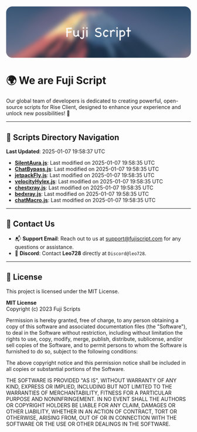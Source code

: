 ![Banner](.github/b.webp)

# 🌍 **We are Fuji Script**

Our global team of developers is dedicated to creating powerful, open-source scripts for Rise Client, designed to enhance your experience and unlock new possibilities! 🌟

---
<!-- SCRIPTS_NAVIGATION_START -->
## 📂 **Scripts Directory Navigation**

**Last Updated**: 2025-01-07 19:58:37 UTC

- **[SilentAura.js](scripts/SilentAura.js)**: Last modified on 2025-01-07 19:58:35 UTC
- **[ChatBypass.js](scripts/ChatBypass.js)**: Last modified on 2025-01-07 19:58:35 UTC
- **[jetpackFly.js](scripts/jetpackFly.js)**: Last modified on 2025-01-07 19:58:35 UTC
- **[velocityHylex.js](scripts/velocityHylex.js)**: Last modified on 2025-01-07 19:58:35 UTC
- **[chestxray.js](scripts/chestxray.js)**: Last modified on 2025-01-07 19:58:35 UTC
- **[bedxray.js](scripts/bedxray.js)**: Last modified on 2025-01-07 19:58:35 UTC
- **[chatMacro.js](scripts/chatMacro.js)**: Last modified on 2025-01-07 19:58:35 UTC

<!-- SCRIPTS_NAVIGATION_END -->

---

## 💬 **Contact Us**  
- 📬 **Support Email**: Reach out to us at [support@fujiscript.com](mailto:support@fujiscript.com) for any questions or assistance.  
- 💬 **Discord**: Contact **Leo728** directly at `Discord@leo728`.

---

## 📜 **License**

This project is licensed under the MIT License.  

**MIT License**  
Copyright (c) 2023 Fuji Scripts  

Permission is hereby granted, free of charge, to any person obtaining a copy of this software and associated documentation files (the "Software"), to deal in the Software without restriction, including without limitation the rights to use, copy, modify, merge, publish, distribute, sublicense, and/or sell copies of the Software, and to permit persons to whom the Software is furnished to do so, subject to the following conditions:  

The above copyright notice and this permission notice shall be included in all copies or substantial portions of the Software.  

THE SOFTWARE IS PROVIDED "AS IS", WITHOUT WARRANTY OF ANY KIND, EXPRESS OR IMPLIED, INCLUDING BUT NOT LIMITED TO THE WARRANTIES OF MERCHANTABILITY, FITNESS FOR A PARTICULAR PURPOSE AND NONINFRINGEMENT. IN NO EVENT SHALL THE AUTHORS OR COPYRIGHT HOLDERS BE LIABLE FOR ANY CLAIM, DAMAGES OR OTHER LIABILITY, WHETHER IN AN ACTION OF CONTRACT, TORT OR OTHERWISE, ARISING FROM, OUT OF OR IN CONNECTION WITH THE SOFTWARE OR THE USE OR OTHER DEALINGS IN THE SOFTWARE.  
